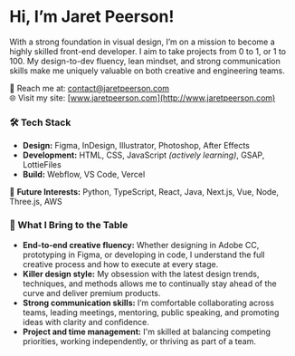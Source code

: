 # Hi, I’m Jaret Peerson!
With a strong foundation in visual design, I’m on a mission to become a highly skilled front-end developer. I aim to take projects from 0 to 1, or 1 to 100. My design-to-dev fluency, lean mindset, and strong communication skills make me uniquely valuable on both creative and engineering teams.

💬 Reach me at: [contact@jaretpeerson.com](mailto:contact@jaretpeerson.com)  
🌐 Visit my site: [www.jaretpeerson.com](http://www.jaretpeerson.com)

### 🛠️ Tech Stack
- **Design:** Figma, InDesign, Illustrator, Photoshop, After Effects
- **Development:** HTML, CSS, JavaScript *(actively learning)*, GSAP, LottieFiles
- **Build:** Webflow, VS Code, Vercel

🌱 **Future Interests:** Python, TypeScript, React, Java, Next.js, Vue, Node, Three.js, AWS

### 🧠 What I Bring to the Table
- **End-to-end creative fluency:** Whether designing in Adobe CC, prototyping in Figma, or developing in code, I understand the full creative process and how to execute at every stage.<br>
- **Killer design style:** My obsession with the latest design trends, techniques, and methods allows me to continually stay ahead of the curve and deliver premium products.<br>
- **Strong communication skills:** I’m comfortable collaborating across teams, leading meetings, mentoring, public speaking, and promoting ideas with clarity and confidence.<br>
- **Project and time management:** I'm skilled at balancing competing priorities, working independently, or thriving as part of a team.<br>
